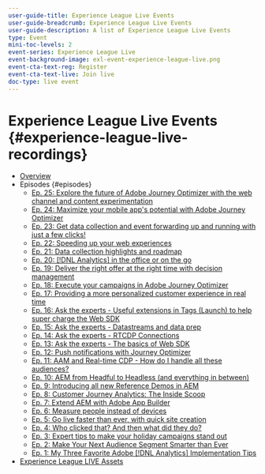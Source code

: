 ```yaml
---
user-guide-title: Experience League Live Events
user-guide-breadcrumb: Experience League Live Events
user-guide-description: A list of Experience League Live Events
type: Event
mini-toc-levels: 2
event-series: Experience League Live
event-background-image: exl-event-experience-league-live.png
event-cta-text-reg: Register
event-cta-text-live: Join live
doc-type: live event
---
```


# Experience League Live Events {#experience-league-live-recordings}

+ [Overview](overview.md)
+ Episodes {#episodes}
  + [Ep. 25: Explore the future of Adobe Journey Optimizer with the web channel and content experimentation](episodes/exl-live-episode-6-14-23.md)
  + [Ep. 24: Maximize your mobile app's potential with Adobe Journey Optimizer](episodes/exl-live-episode-5-24-23.md)
  + [Ep. 23: Get data collection and event forwarding up and running with just a few clicks!](episodes/exl-live-episode-4-25-23.md)
  + [Ep. 22: Speeding up your web experiences](episodes/exl-live-episode-2-16-23.md)
  + [Ep. 21: Data collection highlights and roadmap](episodes/exl-live-episode-1-26-23.md)
  + [Ep. 20: [!DNL Analytics] in the office or on the go](episodes/exl-live-episode-11-18-22.md)
  + [Ep. 19: Deliver the right offer at the right time with decision management](episodes/exl-live-episode-10-25-22.md)
  + [Ep. 18: Execute your campaigns in Adobe Journey Optimizer](episodes/exl-live-episode-09-22-22.md)
  + [Ep. 17: Providing a more personalized customer experience in real time](episodes/exl-live-episode-09-20-22.md)
  + [Ep. 16: Ask the experts - Useful extensions in Tags (Launch) to help super charge the Web SDK](episodes/exl-live-episode-08-23-22.md)
  + [Ep. 15: Ask the experts - Datastreams and data prep](episodes/exl-live-episode-07-21-22.md)
  + [Ep. 14: Ask the experts - RTCDP Connections](episodes/exl-live-episode-06-23-22.md)
  + [Ep. 13: Ask the experts - The basics of Web SDK](episodes/exl-live-episode-05-26-22.md)
  + [Ep. 12: Push notifications with Journey Optimizer](episodes/exl-live-episode-05-12-22.md)
  + [Ep. 11: AAM and Real-time CDP - How do I handle all these audiences?](episodes/exl-live-episode-04-28-22.md)
  + [Ep. 10: AEM from Headful to Headless (and everything in between)](episodes/exl-live-episode-04-21-22.md)
  + [Ep. 9: Introducing all new Reference Demos in AEM](episodes/exl-live-episode-02-03-22.md)
  + [Ep. 8: Customer Journey Analytics: The Inside Scoop](episodes/exl-live-episode-08.md)
  + [Ep. 7: Extend AEM with Adobe App Builder](episodes/exl-live-episode-07.md)
  + [Ep. 6: Measure people instead of devices](episodes/exl-live-episode-06.md)
  + [Ep. 5: Go live faster than ever, with quick site creation](episodes/exl-live-episode-05.md)
  + [Ep. 4: Who clicked that? And then what did they do?](episodes/exl-live-episode-04.md)
  + [Ep. 3: Expert tips to make your holiday campaigns stand out](episodes/exl-live-episode-03.md)
  + [Ep. 2: Make Your Next Audience Segment Smarter than Ever](episodes/exl-live-episode-02.md)
  + [Ep. 1: My Three Favorite Adobe [!DNL Analytics] Implementation Tips](episodes/exl-live-episode-01.md)
+ [Experience League LIVE Assets](exl-live-assets.md)

